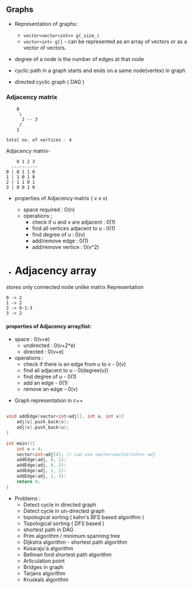 ## Graphs

- Representation of graphs:
    - ``vector<vector<int>> g(_size_)``
    - `vector<int> g[]` - can be represented as an array of vectors or as a vector of vectors.

- degree of a node is the number of edges at that node

- cyclic path in a graph starts and ends on a same node(vertex) in graph

- directed cyclic graph ( DAG )

### Adjacency matrix

```
    0 
     \
      2 -- 3  
     /
    1

total no. of vertices - 4
```
 
Adjacency matrix- 
```
    0 1 2 3
  ----------
0 | 0 1 1 0
1 | 1 0 1 0
2 | 1 1 0 1
3 | 0 0 1 0

```

- properties of Adjacency matrix ( v x v)
    * space required : O(n)
    * operations ; 
        - check if u and v are adjacent : 0(1)
        - find all vertices adjacent to u : 0(1)
        - find degree of u : 0(v)
        - add/remove edge : 0(1)
        - add/remove vertice : 0(v^2)

- # Adjacency array 
stores only connected node unlike matrix Representation
```
0 -> 2
1 -> 2 
2 -> 0-1-3
3 -> 2
```

#### properties of Adjacency array/list:
* space : 0(v+e)
    - undirected : 0(v+2*e)
    - directed : 0(v+e)
* operations : 
    - check if there is an edge from u to v - 0(v)
    - find all adjacent to u - 0(degree(u))
    - find degree of u - 0(1)
    - add an edge - 0(1)
    - remove an edge - 0(v)

- Graph representation in c++
```c++

void addEdge(vector<int>adj[], int u, int v){
    adj[u].push_back(v);
    adj[v].push_back(u);
}

int main(){
    int v = 4;
    vector<int>adj[4]; // can use vector<vector<int>> adj
    addEdge(adj, 0, 1):
    addEdge(adj, 0, 2):
    addEdge(adj, 1, 2):
    addEdge(adj, 1, 3):
    return 0;
}

```
- Problems :
    - Detect cycle in directed graph 
    - Detect cycle in un-directed graph 
    - topological sorting ( kahn's BFS based algorithm )
    - Topological sorting ( DFS based ) 
    - shortest path in DAG 
    - Prim algorithm / minimum spanning tree 
    - Dijkstra algorithm - shortest path algorithm
    - Kosaraju'a algorithm 
    - Bellman ford shortest path algorithm 
    - Articulation point 
    - Bridges in graph 
    - Tarjans algorithm 
    - Kruskals algorithm
